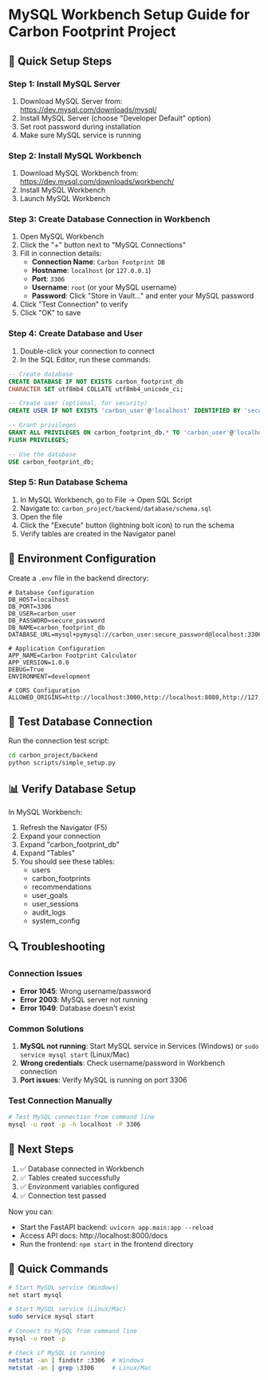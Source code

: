 # MySQL Workbench Setup Guide for Carbon Footprint Project

## 🚀 Quick Setup Steps

### Step 1: Install MySQL Server
1. Download MySQL Server from: https://dev.mysql.com/downloads/mysql/
2. Install MySQL Server (choose "Developer Default" option)
3. Set root password during installation
4. Make sure MySQL service is running

### Step 2: Install MySQL Workbench
1. Download MySQL Workbench from: https://dev.mysql.com/downloads/workbench/
2. Install MySQL Workbench
3. Launch MySQL Workbench

### Step 3: Create Database Connection in Workbench
1. Open MySQL Workbench
2. Click the "+" button next to "MySQL Connections"
3. Fill in connection details:
   - **Connection Name**: `Carbon Footprint DB`
   - **Hostname**: `localhost` (or `127.0.0.1`)
   - **Port**: `3306`
   - **Username**: `root` (or your MySQL username)
   - **Password**: Click "Store in Vault..." and enter your MySQL password
4. Click "Test Connection" to verify
5. Click "OK" to save

### Step 4: Create Database and User
1. Double-click your connection to connect
2. In the SQL Editor, run these commands:

```sql
-- Create database
CREATE DATABASE IF NOT EXISTS carbon_footprint_db 
CHARACTER SET utf8mb4 COLLATE utf8mb4_unicode_ci;

-- Create user (optional, for security)
CREATE USER IF NOT EXISTS 'carbon_user'@'localhost' IDENTIFIED BY 'secure_password';

-- Grant privileges
GRANT ALL PRIVILEGES ON carbon_footprint_db.* TO 'carbon_user'@'localhost';
FLUSH PRIVILEGES;

-- Use the database
USE carbon_footprint_db;
```

### Step 5: Run Database Schema
1. In MySQL Workbench, go to File → Open SQL Script
2. Navigate to: `carbon_project/backend/database/schema.sql`
3. Open the file
4. Click the "Execute" button (lightning bolt icon) to run the schema
5. Verify tables are created in the Navigator panel

## 🔧 Environment Configuration

Create a `.env` file in the backend directory:

```env
# Database Configuration
DB_HOST=localhost
DB_PORT=3306
DB_USER=carbon_user
DB_PASSWORD=secure_password
DB_NAME=carbon_footprint_db
DATABASE_URL=mysql+pymysql://carbon_user:secure_password@localhost:3306/carbon_footprint_db

# Application Configuration
APP_NAME=Carbon Footprint Calculator
APP_VERSION=1.0.0
DEBUG=True
ENVIRONMENT=development

# CORS Configuration
ALLOWED_ORIGINS=http://localhost:3000,http://localhost:8080,http://127.0.0.1:3000,http://127.0.0.1:8080
```

## 🧪 Test Database Connection

Run the connection test script:

```bash
cd carbon_project/backend
python scripts/simple_setup.py
```

## 📊 Verify Database Setup

In MySQL Workbench:
1. Refresh the Navigator (F5)
2. Expand your connection
3. Expand "carbon_footprint_db"
4. Expand "Tables"
5. You should see these tables:
   - users
   - carbon_footprints
   - recommendations
   - user_goals
   - user_sessions
   - audit_logs
   - system_config

## 🔍 Troubleshooting

### Connection Issues
- **Error 1045**: Wrong username/password
- **Error 2003**: MySQL server not running
- **Error 1049**: Database doesn't exist

### Common Solutions
1. **MySQL not running**: Start MySQL service in Services (Windows) or `sudo service mysql start` (Linux/Mac)
2. **Wrong credentials**: Check username/password in Workbench connection
3. **Port issues**: Verify MySQL is running on port 3306

### Test Connection Manually
```bash
# Test MySQL connection from command line
mysql -u root -p -h localhost -P 3306
```

## 🚀 Next Steps

1. ✅ Database connected in Workbench
2. ✅ Tables created successfully
3. ✅ Environment variables configured
4. ✅ Connection test passed

Now you can:
- Start the FastAPI backend: `uvicorn app.main:app --reload`
- Access API docs: http://localhost:8000/docs
- Run the frontend: `npm start` in the frontend directory

## 📝 Quick Commands

```bash
# Start MySQL service (Windows)
net start mysql

# Start MySQL service (Linux/Mac)
sudo service mysql start

# Connect to MySQL from command line
mysql -u root -p

# Check if MySQL is running
netstat -an | findstr :3306  # Windows
netstat -an | grep :3306     # Linux/Mac
```
